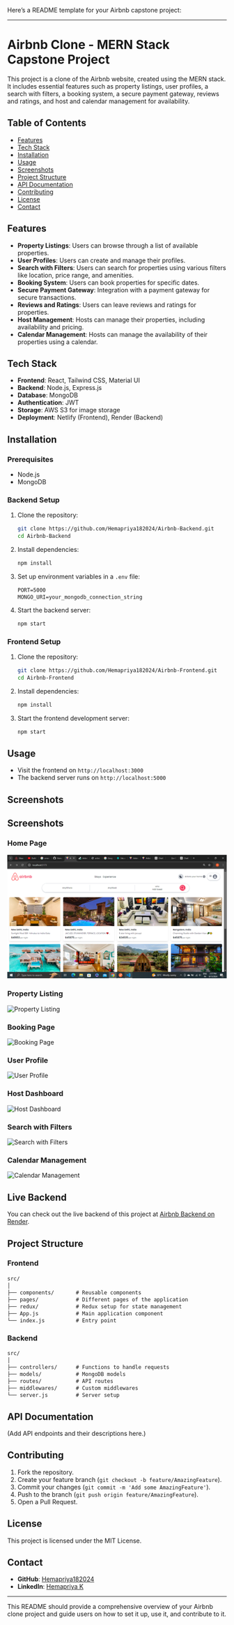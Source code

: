 Here’s a README template for your Airbnb capstone project:

---

# Airbnb Clone - MERN Stack Capstone Project

This project is a clone of the Airbnb website, created using the MERN stack. It includes essential features such as property listings, user profiles, a search with filters, a booking system, a secure payment gateway, reviews and ratings, and host and calendar management for availability.

## Table of Contents

- [Features](#features)
- [Tech Stack](#tech-stack)
- [Installation](#installation)
- [Usage](#usage)
- [Screenshots](#screenshots)
- [Project Structure](#project-structure)
- [API Documentation](#api-documentation)
- [Contributing](#contributing)
- [License](#license)
- [Contact](#contact)

## Features

- **Property Listings**: Users can browse through a list of available properties.
- **User Profiles**: Users can create and manage their profiles.
- **Search with Filters**: Users can search for properties using various filters like location, price range, and amenities.
- **Booking System**: Users can book properties for specific dates.
- **Secure Payment Gateway**: Integration with a payment gateway for secure transactions.
- **Reviews and Ratings**: Users can leave reviews and ratings for properties.
- **Host Management**: Hosts can manage their properties, including availability and pricing.
- **Calendar Management**: Hosts can manage the availability of their properties using a calendar.

## Tech Stack

- **Frontend**: React, Tailwind CSS, Material UI
- **Backend**: Node.js, Express.js
- **Database**: MongoDB
- **Authentication**: JWT
- **Storage**: AWS S3 for image storage
- **Deployment**: Netlify (Frontend), Render (Backend)

## Installation

### Prerequisites

- Node.js
- MongoDB

### Backend Setup

1. Clone the repository:

   ```bash
   git clone https://github.com/Hemapriya182024/Airbnb-Backend.git
   cd Airbnb-Backend
   ```

2. Install dependencies:

   ```bash
   npm install
   ```

3. Set up environment variables in a `.env` file:

   ```plaintext
   PORT=5000
   MONGO_URI=your_mongodb_connection_string
   
   ```

4. Start the backend server:

   ```bash
   npm start
   ```

### Frontend Setup

1. Clone the repository:

   ```bash
   git clone https://github.com/Hemapriya182024/Airbnb-Frontend.git
   cd Airbnb-Frontend
   ```

2. Install dependencies:

   ```bash
   npm install
   ```

3. Start the frontend development server:

   ```bash
   npm start
   ```

## Usage

- Visit the frontend on `http://localhost:3000`
- The backend server runs on `http://localhost:5000`

## Screenshots

## Screenshots

### Home Page
![Home Page](https://github.com/Hemapriya182024/Airbnb-Frontend/raw/main/Screenshots/homepage.png)

### Property Listing
![Property Listing](https://github.com/Hemapriya182024/Airbnb-Frontend/raw/main/Screenshots/property-listing.png)

### Booking Page
![Booking Page](https://github.com/Hemapriya182024/Airbnb-Frontend/raw/main/Screenshots/booking-page.png)

### User Profile
![User Profile](https://github.com/Hemapriya182024/Airbnb-Frontend/raw/main/Screenshots/user-profile.png)

### Host Dashboard
![Host Dashboard](https://github.com/Hemapriya182024/Airbnb-Frontend/raw/main/Screenshots/host-dashboard.png)

### Search with Filters
![Search with Filters](https://github.com/Hemapriya182024/Airbnb-Frontend/raw/main/Screenshots/search-filters.png)

### Calendar Management
![Calendar Management](https://github.com/Hemapriya182024/Airbnb-Frontend/raw/main/Screenshots/calendar-management.png)

## Live Backend

You can check out the live backend of this project at [Airbnb Backend on Render](https://airbnb-backend-tm1o.onrender.com/).


## Project Structure

### Frontend

```
src/
│
├── components/       # Reusable components
├── pages/            # Different pages of the application
├── redux/            # Redux setup for state management
├── App.js            # Main application component
└── index.js          # Entry point
```

### Backend

```
src/
│
├── controllers/      # Functions to handle requests
├── models/           # MongoDB models
├── routes/           # API routes
├── middlewares/      # Custom middlewares
└── server.js         # Server setup
```

## API Documentation

(Add API endpoints and their descriptions here.)

## Contributing

1. Fork the repository.
2. Create your feature branch (`git checkout -b feature/AmazingFeature`).
3. Commit your changes (`git commit -m 'Add some AmazingFeature'`).
4. Push to the branch (`git push origin feature/AmazingFeature`).
5. Open a Pull Request.

## License

This project is licensed under the MIT License.

## Contact

- **GitHub**: [Hemapriya182024](https://github.com/Hemapriya182024)
- **LinkedIn**: [Hemapriya K](https://www.linkedin.com/in/hemapriya-k-4536a730b/)

---

This README should provide a comprehensive overview of your Airbnb clone project and guide users on how to set it up, use it, and contribute to it.